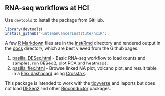 ## RNA-seq workflows at HCI

Use `devtools` to install the package from GitHub.

```r
library(devtools)
install_github("HuntsmanCancerInstitute/hciR")
```

A few [R Markdown] files are in the [inst/Rmd] directory and rendered output in the [docs] directory,
which are best viewed from the Github pages.

1. [pasilla_DESeq.html] - Basic RNA-seq workflow to load counts and samples, run DESeq2, plot PCA and heatmaps.
2. [pasilla_flex.html] - Browse linked MA plot, volcano plot, and result table in a [Flex dashboard] using [Crosstalk].


This package is intended to work with the [tidyverse] and imports but does not load [DESeq2] and other [Bioconductor] packages.


[DESeq2]: https://bioconductor.org/packages/release/bioc/html/DESeq2.html
[Bioconductor]: https://bioconductor.org/
[inst/Rmd]: https://github.com/HuntsmanCancerInstitute/hciR/blob/master/inst/Rmd
[pasilla_flex.html]: https://huntsmancancerinstitute.github.io/hciR/pasilla_flex.html
[pasilla_DESeq.html]: https://huntsmancancerinstitute.github.io/hciR/pasilla_DESeq.html
[inst/Rmd]: https://github.com/HuntsmanCancerInstitute/hciR/blob/master/inst/Rmd
[docs]: https://github.com/HuntsmanCancerInstitute/hciR/blob/master/docs
[tidyverse]: http://r4ds.had.co.nz/
[R Markdown]: http://rmarkdown.rstudio.com/
[Flex dashboard]: http://rmarkdown.rstudio.com/flexdashboard/
[Crosstalk]: https://rstudio.github.io/crosstalk/

